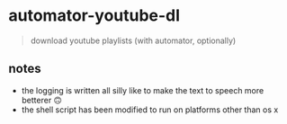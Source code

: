 
# automator-youtube-dl

> download youtube playlists (with automator, optionally)

## notes

* the logging is written all silly like to make the text to speech more betterer :upside_down_face:
* the shell script has been modified to run on platforms other than os x